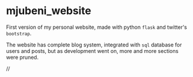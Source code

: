 # mjubeni_website

First version of my personal website, made with python `flask` and twitter's `bootstrap`.  

The website has complete blog system, integrated with `sql` database for users and posts, but as development went on, more and more sections were pruned.

//
